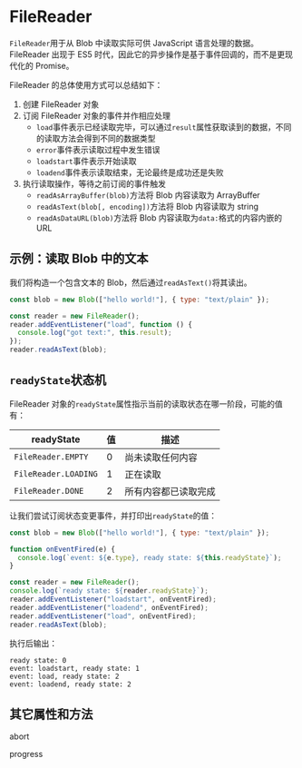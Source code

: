 # FileReader

`FileReader`用于从 Blob 中读取实际可供 JavaScript 语言处理的数据。FileReader 出现于 ES5 时代，因此它的异步操作是基于事件回调的，而不是更现代化的 Promise。

FileReader 的总体使用方式可以总结如下：

1. 创建 FileReader 对象
2. 订阅 FileReader 对象的事件并作相应处理
   - `load`事件表示已经读取完毕，可以通过`result`属性获取读到的数据，不同的读取方法会得到不同的数据类型
   - `error`事件表示读取过程中发生错误
   - `loadstart`事件表示开始读取
   - `loadend`事件表示读取结束，无论最终是成功还是失败
3. 执行读取操作，等待之前订阅的事件触发
   - `readAsArrayBuffer(blob)`方法将 Blob 内容读取为 ArrayBuffer
   - `readAsText(blob[, encoding])`方法将 Blob 内容读取为 string
   - `readAsDataURL(blob)`方法将 Blob 内容读取为`data:`格式的内容内嵌的 URL

## 示例：读取 Blob 中的文本

我们将构造一个包含文本的 Blob，然后通过`readAsText()`将其读出。

```javascript
const blob = new Blob(["hello world!"], { type: "text/plain" });

const reader = new FileReader();
reader.addEventListener("load", function () {
  console.log("got text:", this.result);
});
reader.readAsText(blob);
```

## `readyState`状态机

FileReader 对象的`readyState`属性指示当前的读取状态在哪一阶段，可能的值有：

| readyState           | 值  | 描述                 |
| -------------------- | --- | -------------------- |
| `FileReader.EMPTY`   | 0   | 尚未读取任何内容     |
| `FileReader.LOADING` | 1   | 正在读取             |
| `FileReader.DONE`    | 2   | 所有内容都已读取完成 |

让我们尝试订阅状态变更事件，并打印出`readyState`的值：

```javascript
const blob = new Blob(["hello world!"], { type: "text/plain" });

function onEventFired(e) {
  console.log(`event: ${e.type}, ready state: ${this.readyState}`);
}

const reader = new FileReader();
console.log(`ready state: ${reader.readyState}`);
reader.addEventListener("loadstart", onEventFired);
reader.addEventListener("loadend", onEventFired);
reader.addEventListener("load", onEventFired);
reader.readAsText(blob);
```

执行后输出：

```
ready state: 0
event: loadstart, ready state: 1
event: load, ready state: 2
event: loadend, ready state: 2
```

## 其它属性和方法

abort

progress
